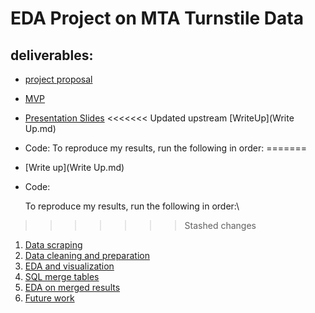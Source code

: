 # EDA Project on MTA Turnstile Data

## deliverables:
- [project proposal](project_proposal.md)

- [MVP](MVP.md)

- [Presentation Slides](MTA_EDA_presentation.pdf)
<<<<<<< Updated upstream
[WriteUp](Write Up.md)
- Code: 
  To reproduce my results, run the following in order:
=======

- [Write up](Write Up.md)

- Code: 
  
  To reproduce my results, run the following in order:\
  
>>>>>>> Stashed changes
   1. [Data scraping](1_data_scraper.ipynb)
   2. [Data cleaning and preparation](2_data_cleaning_n_prep.ipynb)
   3. [EDA and visualization](3_EDA_data_vis.ipynb)
   4. [SQL merge tables](4_mta_merged.sql)
   5. [EDA on merged results](5_merge_ADA_Analysis.ipynb)
   6. [Future work](6_Future_work.ipynb)


